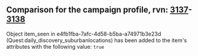 ## Comparison for the campaign profile, rvn: [3137](https://github.com/PRO100KatYT/FortniteProfileRevisions/tree/main/profiles/campaign/3137%20campaign.json)-[3138](https://github.com/PRO100KatYT/FortniteProfileRevisions/tree/main/profiles/campaign/3138%20campaign.json)

Object item_seen in e4fb1fba-7afc-4d58-b5ba-a74971b3e23d (Quest:daily_discovery_suburbanlocations) has been added to the item's attributes with the following value: `true`
<br><br>
